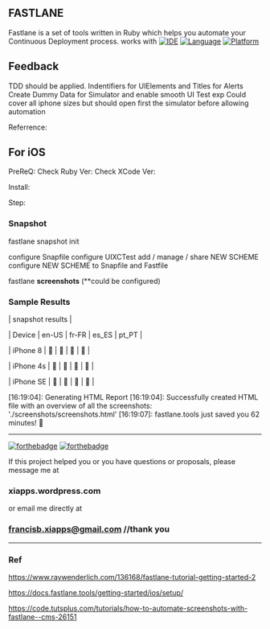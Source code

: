 ## FASTLANE

Fastlane is a set of tools written in Ruby which helps you automate your Continuous Deployment process.
works with
[![IDE](https://img.shields.io/badge/Xcode-9-blue.svg)](https://developer.apple.com/xcode/)
[![Language](https://img.shields.io/badge/swift-4-orange.svg)](https://swift.org)
[![Platform](https://img.shields.io/badge/platform-iOS%2011-green.svg)](https://developer.apple.com/ios/)

## Feedback
TDD should be applied.
Indentifiers for UIElements and Titles for Alerts
Create Dummy Data for Simulator and enable smooth UI Test exp
Could cover all iphone sizes but should open first the simulator before allowing automation

Referrence:
## For iOS

PreReQ:
Check Ruby Ver:
Check XCode Ver:

Install:


Step:

### Snapshot

fastlane snapshot init

configure Snapfile
configure UIXCTest
add / manage / share NEW SCHEME
configure NEW SCHEME to Snapfile and Fastfile

fastlane **screenshots** (**could be configured)


### Sample Results

|             snapshot results              |

| Device    | en-US | fr-FR | es_ES | pt_PT |

| iPhone 8  |  💚   |  💚   |  💚   |  💚   |

| iPhone 4s |  💚   |  💚   |  💚   |  💚   |

| iPhone SE |  💚   |  💚   |  💚   |  💚   |


[16:19:04]: Generating HTML Report
[16:19:04]: Successfully created HTML file with an overview of all the screenshots: './screenshots/screenshots.html'
[16:19:07]: fastlane.tools just saved you 62 minutes! 🎉


------

[![forthebadge](http://forthebadge.com/images/badges/made-with-swift.svg)](http://forthebadge.com) [![forthebadge](http://forthebadge.com/images/badges/built-with-love.svg)](http://forthebadge.com)

If this project helped you or you have questions or proposals, please message me at 

### xiapps.wordpress.com 

or email me directly at 

### francisb.xiapps@gmail.com //thank you



-----

### Ref

https://www.raywenderlich.com/136168/fastlane-tutorial-getting-started-2

https://docs.fastlane.tools/getting-started/ios/setup/

https://code.tutsplus.com/tutorials/how-to-automate-screenshots-with-fastlane--cms-26151
